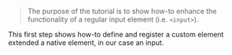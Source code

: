 > The purpose of the tutorial is to show how-to enhance the functionality of a regular input element (i.e. `<input>`).

This first step shows how-to define and register a custom element extended a native element, in our case an input.
